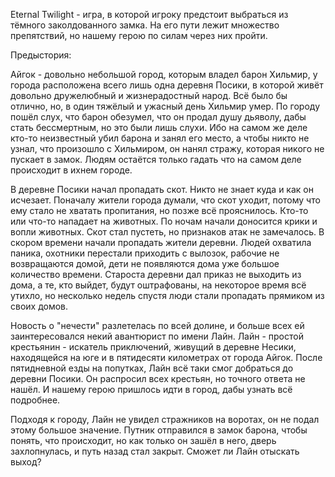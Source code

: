   Eternal Twilight - игра, в которой игроку предстоит выбраться из тёмного заколдованного замка. На его пути лежит множество препятствий, 
но нашему герою по силам через них пройти.

Предыстория:

  Айгок - довольно небольшой город, которым владел барон Хильмир, у города расположена всего лишь одна деревня Посики, в которой живёт 
довольно дружелюбный и жизнерадостный народ. Всё было бы отлично, но, в один тяжёлый и ужасный день Хильмир умер. По городу пошёл 
слух, что барон обезумел, что он продал душу дьяволу, дабы стать бессмертным, но это были лишь слухи. Ибо на самом же деле кто-то 
неизвестный убил барона и занял его место, а чтобы никто не узнал, что произошло с Хильмиром, он нанял стражу, которая никого не 
пускает в замок. Людям остаётся только гадать что на самом деле происходит в ихнем городе.

  В деревне Посики начал пропадать скот.  Никто не знает куда и как он исчезает. Поначалу жители города думали, что скот уходит, потому
что ему стало не хватать пропитания, но позже всё прояснилось. Кто-то или что-то нападает на животных. По ночам начали доносится 
крики и вопли животных. Скот стал пустеть, но признаков атак не замечалось. В скором времени начали пропадать жители деревни. Людей 
охватила паника, охотники перестали приходить с вылозок, рабочие не возвращаются домой, дети не появляются дома уже большое количество 
времени. Староста деревни дал приказ не выходить из дома, а те, кто выйдет, будут оштрафованы, на некоторое время всё утихло, но 
несколько недель спустя люди стали пропадать прямиком из своих домов.

  Новость о "нечести" разлетелась по всей долине, и больше всех ей заинтересовался некий авантюрист по имени Лайн. Лайн - простой 
крестьянин - искатель приключений, живущий в деревне Несики, находящейся на юге и в пятидесяти километрах от города Айгок. После 
пятидневной езды на попутках, Лайн всё таки смог добраться до деревни Посики. Он распросил всех крестьян, но точного ответа не нашёл. 
И нашему герою пришлось идти в город, дабы узнать всё подробнее.

  Подходя к городу, Лайн не увидел стражников на воротах, он не подал этому большое значение. Путник отправился в замок барона, чтобы 
понять, что происходит, но как только он зашёл в него, дверь захлопнулась, и путь назад стал закрыт. Сможет ли Лайн отыскать выход?
